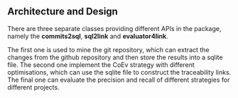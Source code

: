 ## Architecture and Design 

There are three separate classes providing different APIs in the package, namely the **commits2sql**, **sql2link** and 
**evaluator4link**. 

The first one is used to mine the git repository, which can extract the changes from the github repository and then 
store the results into a sqlite file. The second one implement the CoEv strategy with different optimisations, which can
use the sqlite file to construct the traceability links. The final one can evaluate the precision and recall of 
different strategies for different projects.  